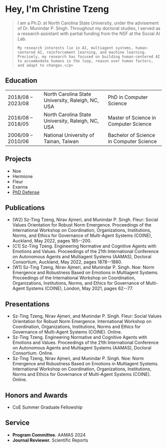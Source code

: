 <html>
<head>
  <title>Christine Tzeng -at- NCSU</title>
</head>

<body>
  <h1> Hey, I'm Christine Tzeng </h1>
  <blockquote>
  <p>I am a Ph.D. at North Carolina State University, under the advisement of Dr. Munindar P. Singh. Throughout my doctoral studies, I served as a research assistant with partial funding from the NSF at the Social AI Lab.
    
    My research interests lie in AI, multiagent systems, human-centered AI, reinforcement learning, and machine learning. Precisely, my research has focused on building human-centered AI to accommodate humans in the loop, reason over human factors, and adapt to changes.</p>
  </blockquote>
  
  <h2> Education </h2>
  <table>
    <tr>
      <td>2018/08 – 2023/08</td>
      <td>North Carolina State University, Raleigh, NC, USA</td>
      <td>PhD in Computer Science</td>
    </tr>
    <tr>
      <td>2016/08 – 2018/05</td>
      <td>North Carolina State University, Raleigh, NC, USA</td>
      <td>Master of Science in Computer Science</td>
    </tr>
    <tr>
      <td>2006/09 – 2010/06</td>
      <td>National University of Tainan, Taiwan</td>
      <td>Bachelor of Science in Computer Science</td>
    </tr>
  </table>
  
  <h2> Projects </h2>
  <ul>
    <li>Noe</li>
    <li>Hermione</li>
    <li>Fleur</li>
    <li>Exanna</li>
<!--     <li><a href="oral_prelim.html">PhD dissertation proposal</a></li> -->
    <li><a href="phd_defense.html">PhD Defense</a></li>
  </ul>
  
  <h2> Publications </h2>
  <ul>
    <li>[W2] Sz-Ting Tzeng, Nirav Ajmeri, and Munindar P. Singh. Fleur: Social Values Orientation for Robust Norm Emergence. Proceedings of the International Workshop on Coordination, Organizations, Institutions, Norms, and Ethics for Governance of Multi-Agent Systems (COINE), Auckland, May 2022, pages 185--200.</li>
    <li>[C1] Sz-Ting Tzeng. Engineering Normative and Cognitive Agents with Emotions and Values. Proceedings of the 21th International Conference on Autonomous Agents and Multiagent Systems (AAMAS), Doctoral Consortium, Auckland, May 2022, pages 1878--1880.</li>
    <li>[W1] Sz-Ting Tzeng, Nirav Ajmeri, and Munindar P. Singh. Noe: Norm Emergence and Robustness Based on Emotions in Multiagent Systems. Proceedings of the International Workshop on Coordination, Organizations, Institutions, Norms, and Ethics for Governance of Multi-Agent Systems (COINE), London, May 2021, pages 62--77.</li>
  </ul>
  
  <h2> Presentations </h2>
  <ul>
    <li>Sz-Ting Tzeng, Nirav Ajmeri, and Munindar P. Singh. Fleur: Social Values Orientation for Robust Norm Emergence. International Workshop on Coordination, Organizations, Institutions, Norms and Ethics for Governance of Multi-Agent Systems (COINE). Online.</li>
    <li>Sz-Ting Tzeng. Engineering Normative and Cognitive Agents with Emotions and Values. Proceedings of the 21th International Conference on Autonomous Agents and Multiagent Systems (AAMAS), Doctoral Consortium. Online.</li>
    <li>Sz-Ting Tzeng, Nirav Ajmeri, and Munindar P. Singh. Noe: Norm Emergence and Robustness Based on Emotions in Multiagent Systems. International Workshop on Coordination, Organizations, Institutions, Norms and Ethics for Governance of Multi-Agent Systems (COINE). Online.</li>
  </ul>

  <h2> Honors and Awards </h2>
  <ul>
    <li>CoE Summer Graduate Fellowship</li>
  </ul>

  <h2> Service </h2>
  <ul>
    <li><b>Program Committee.</b> AAMAS 2024</li>
    <li><b>Journal Reviewer.</b> Scientific Reports</li>
  </ul>
  
</body>

</html>
